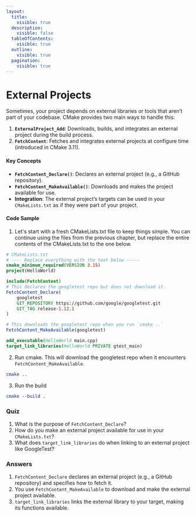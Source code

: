 ```yaml
---
layout:
  title:
    visible: true
  description:
    visible: false
  tableOfContents:
    visible: true
  outline:
    visible: true
  pagination:
    visible: true
---
```


# External Projects

Sometimes, your project depends on external libraries or tools that aren’t part of your codebase. CMake provides two main ways to handle this:

1. **`ExternalProject_Add`**: Downloads, builds, and integrates an external project during the build process.
2. **`FetchContent`**: Fetches and integrates external projects at configure time (introduced in CMake 3.11).

#### Key Concepts

* **`FetchContent_Declare()`**: Declares an external project (e.g., a GitHub repository).
* **`FetchContent_MakeAvailable()`**: Downloads and makes the project available for use.
* **Integration**: The external project’s targets can be used in your `CMakeLists.txt` as if they were part of your project.

#### Code Sample

1. Let's start with a fresh CMakeLists.txt file to keep things simple. You can continue using the files from the previous chapter, but replace the entire contents of the CMakeLists.txt to the one below.

```cmake
# CMakeLists.txt
# ---- Replace everything with the text below -----
cmake_minimum_required(VERSION 3.15)
project(HelloWorld)

include(FetchContent)
# This declares the googletest repo but does not download it.
FetchContent_Declare(
    googletest
    GIT_REPOSITORY https://github.com/google/googletest.git
    GIT_TAG release-1.12.1
)

# This downloads the googletest repo when you run `cmake ..`
FetchContent_MakeAvailable(googletest)

add_executable(HelloWorld main.cpp)
target_link_libraries(HelloWorld PRIVATE gtest_main)
```

2. Run cmake. This will download the googletest repo when it encounters `FetchContent_MakeAvailable`.

```cmake
cmake ..
```

3. Run the build

```cmake
cmake --build .
```

### Quiz

1. What is the purpose of `FetchContent_Declare`?
2. How do you make an external project available for use in your `CMakeLists.txt`?
3. What does `target_link_libraries` do when linking to an external project like GoogleTest?

### Answers

1. `FetchContent_Declare` declares an external project (e.g., a GitHub repository) and specifies how to fetch it.
2. You use `FetchContent_MakeAvailable` to download and make the external project available.
3. `target_link_libraries` links the external library to your target, making its functions available.
